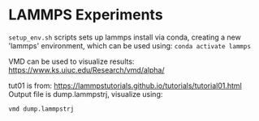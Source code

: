 # LAMMPS Experiments
```setup_env.sh``` scripts sets up lammps install via conda, creating a new 'lammps' environment, which can be used using:
```conda activate lammps```


VMD can be used to visualize results: https://www.ks.uiuc.edu/Research/vmd/alpha/

tut01 is from: https://lammpstutorials.github.io/tutorials/tutorial01.html
Output file is dump.lammpstrj, visualize using:
```
vmd dump.lammpstrj
```
